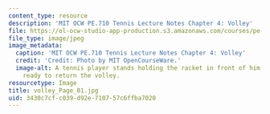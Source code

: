 ```yaml
---
content_type: resource
description: 'MIT OCW PE.710 Tennis Lecture Notes Chapter 4: Volley'
file: https://ol-ocw-studio-app-production.s3.amazonaws.com/courses/pe-710-tennis-spring-2007/3430c7cfc039d92e710757c6ffba7020_volley_Page_01.jpg
file_type: image/jpeg
image_metadata:
  caption: 'MIT OCW PE.710 Tennis Lecture Notes Chapter 4: Volley'
  credit: 'Credit: Photo by MIT OpenCourseWare.'
  image-alt: A tennis player stands holding the racket in front of him with both hands,
    ready to return the volley.
resourcetype: Image
title: volley_Page_01.jpg
uid: 3430c7cf-c039-d92e-7107-57c6ffba7020
---
```

